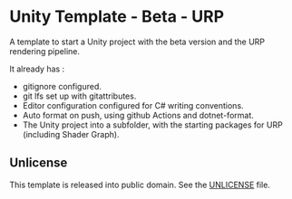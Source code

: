 # Unity Template - Beta - URP

A template to start a Unity project with the beta version and the URP rendering pipeline.

It already has :
- gitignore configured.
- git lfs set up with gitattributes.
- Editor configuration configured for C# writing conventions.
- Auto format on push, using github Actions and dotnet-format.
- The Unity project into a subfolder, with the starting packages for URP (including Shader Graph).

## Unlicense

This template is released into public domain. See the [UNLICENSE](./UNLICENSE) file.
